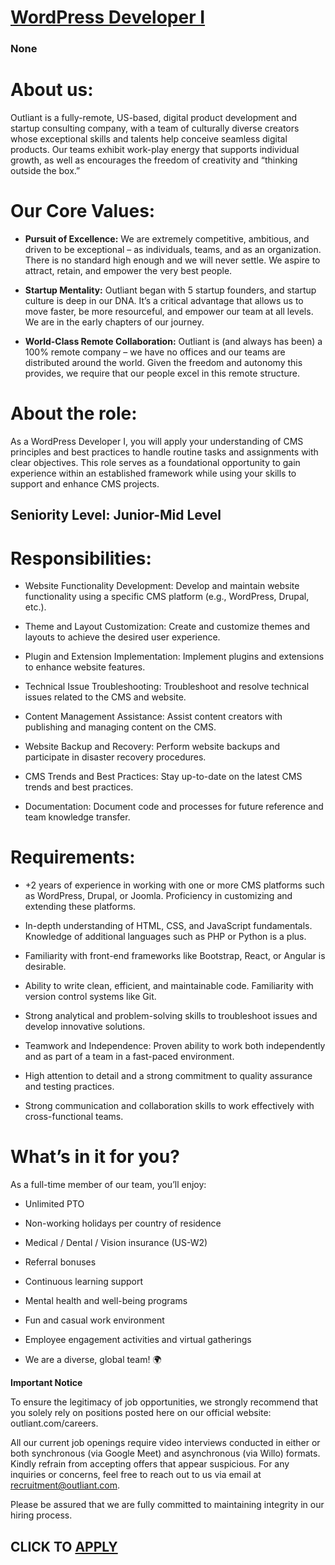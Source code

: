 # [WordPress Developer I](https://www.remotewlb.com/apply/wordpress-developer-i-137336)  
### None  
####  

# **About us:**

Outliant is a fully-remote, US-based, digital product development and startup consulting company, with a team of culturally diverse creators whose exceptional skills and talents help conceive seamless digital products. Our teams exhibit work-play energy that supports individual growth, as well as encourages the freedom of creativity and “thinking outside the box.”

#  **Our Core Values:**

  *  **Pursuit of Excellence:** We are extremely competitive, ambitious, and driven to be exceptional – as individuals, teams, and as an organization. There is no standard high enough and we will never settle. We aspire to attract, retain, and empower the very best people.

  *  **Startup Mentality:** Outliant began with 5 startup founders, and startup culture is deep in our DNA. It’s a critical advantage that allows us to move faster, be more resourceful, and empower our team at all levels. We are in the early chapters of our journey.

  *  **World-Class Remote Collaboration:** Outliant is (and always has been) a 100% remote company – we have no offices and our teams are distributed around the world. Given the freedom and autonomy this provides, we require that our people excel in this remote structure.

#  **About the role:**

As a WordPress Developer I, you will apply your understanding of CMS principles and best practices to handle routine tasks and assignments with clear objectives. This role serves as a foundational opportunity to gain experience within an established framework while using your skills to support and enhance CMS projects.

##  **Seniority Level: Junior-Mid Level**

#  **Responsibilities:**

  * Website Functionality Development: Develop and maintain website functionality using a specific CMS platform (e.g., WordPress, Drupal, etc.).

  * Theme and Layout Customization: Create and customize themes and layouts to achieve the desired user experience.

  * Plugin and Extension Implementation: Implement plugins and extensions to enhance website features.

  * Technical Issue Troubleshooting: Troubleshoot and resolve technical issues related to the CMS and website.

  * Content Management Assistance: Assist content creators with publishing and managing content on the CMS.

  * Website Backup and Recovery: Perform website backups and participate in disaster recovery procedures.

  * CMS Trends and Best Practices: Stay up-to-date on the latest CMS trends and best practices.

  * Documentation: Document code and processes for future reference and team knowledge transfer.

#  **Requirements:**

  * +2 years of experience in working with one or more CMS platforms such as WordPress, Drupal, or Joomla. Proficiency in customizing and extending these platforms.

  * In-depth understanding of HTML, CSS, and JavaScript fundamentals. Knowledge of additional languages such as PHP or Python is a plus.

  * Familiarity with front-end frameworks like Bootstrap, React, or Angular is desirable.

  * Ability to write clean, efficient, and maintainable code. Familiarity with version control systems like Git.

  * Strong analytical and problem-solving skills to troubleshoot issues and develop innovative solutions.

  * Teamwork and Independence: Proven ability to work both independently and as part of a team in a fast-paced environment.

  * High attention to detail and a strong commitment to quality assurance and testing practices.

  * Strong communication and collaboration skills to work effectively with cross-functional teams.

#  **What’s in it for you?**

As a full-time member of our team, you’ll enjoy:

  * Unlimited PTO

  * Non-working holidays per country of residence

  * Medical / Dental / Vision insurance (US-W2)

  * Referral bonuses

  * Continuous learning support

  * Mental health and well-being programs

  * Fun and casual work environment

  * Employee engagement activities and virtual gatherings

  * We are a diverse, global team! 🌍

 **Important Notice**

To ensure the legitimacy of job opportunities, we strongly recommend that you solely rely on positions posted here on our official website: outliant.com/careers.

All our current job openings require video interviews conducted in either or both synchronous (via Google Meet) and asynchronous (via Willo) formats. Kindly refrain from accepting offers that appear suspicious. For any inquiries or concerns, feel free to reach out to us via email at recruitment@outliant.com.

Please be assured that we are fully committed to maintaining integrity in our hiring process.

  
## CLICK TO [APPLY](https://www.remotewlb.com/apply/wordpress-developer-i-137336)

